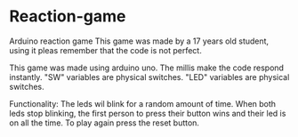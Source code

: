 # Reaction-game
Arduino reaction game 
This game was made by a 17 years old student, using it pleas remember that the code is not perfect.

This game was made using arduino uno. 
The millis make the code respond instantly. 
"SW" variables are physical switches.
"LED" variables are physical switches.

Functionality:
  The leds wil blink for a random amount of time. 
  When both leds stop blinking, the first person to press their button wins and their led is on all the time.
  To play again press the reset button. 
  
